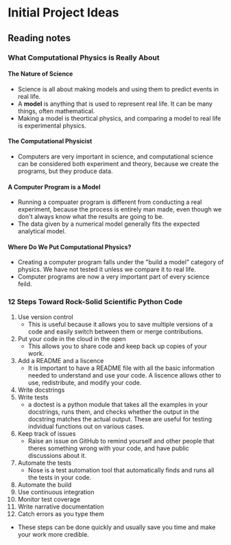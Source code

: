 # Initial Project Ideas

## Reading notes

### What Computational Physics is Really About

#### The Nature of Science

* Science is all about making models and using them to predict events in real life.
* A **model** is anything that is used to represent real life. It can be many things, often mathematical.
* Making a model is theortical physics, and comparing a model to real life is experimental physics. 

#### The Computational Physicist

* Computers are very important in science, and computational science can be considered both experiment and theory, because we create the programs, but they produce data. 

#### A Computer Program is a Model

* Running a compuater program is different from conducting a real experiment, because the process is entirely man made, even though we don't always know what the results are going to be. 
* The data given by a numerical model generally fits the expected analytical model.

#### Where Do We Put Computational Physics?

* Creating a computer program falls under the "build a model" category of physics. We have not tested it unless we compare it to real life. 
* Computer programs are now a very important part of every science feild. 

### 12 Steps Toward Rock-Solid Scientific Python Code

1. Use version control
    * This is useful because it allows you to save multiple versions of a code and easily switch between them or merge contributions.
2. Put your code in the cloud in the open
    * This allows you to share code and keep back up copies of your work.
3. Add a README and a liscence
    * It is important to have a README file with all the basic information needed to understand and use your code. A liscence allows other to use, redistribute, and modify your code. 
4. Write docstrings
5. Write tests
    * a doctest is a python module that takes all the examples in your docstrings, runs them, and checks whether the output in the docstring matches the actual output. These are useful for testing indvidual functions out on various cases. 
6. Keep track of issues
    * Raise an issue on GitHub to remind yourself and other people that theres something wrong with your code, and have public discussions about it. 
7. Automate the tests
    * Nose is a test automation tool that automatically finds and runs all the tests in your code. 
8. Automate the build
9. Use continuous integration
10. Monitor test coverage
11. Write narrative documentation
12. Catch errors as you type them

* These steps can be done quickly and usually save you time and make your work more credible. 

